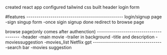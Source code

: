 created react app
configured tailwind css
built header
login form

#features ------------------------------------------------
login/signup page
-sign singup form
-once sigin signup done redirect to browse page

browse page(only comes after authenction) ---------------------------------------
-header
-main movie
-trailer in background
-title and description
-moviessuggestion
-movies_list
Netflix gpt ----------------------------------
-search bar
-movies suggestion
